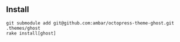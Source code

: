 ## Install

```
git submodule add git@github.com:ambar/octopress-theme-ghost.git .themes/ghost
rake install[ghost]
```
